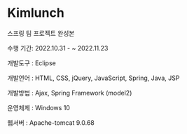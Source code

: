 # Kimlunch
스프링 팀 프로젝트 완성본

수행 기간: 2022.10.31 - ~ 2022.11.23

개발도구 : Eclipse

개발언어 : HTML, CSS, jQuery, JavaScript, Spring, Java, JSP

개발방법 : Ajax, Spring Framework (model2)

운영체제 : Windows 10

웹서버 : Apache-tomcat 9.0.68 
